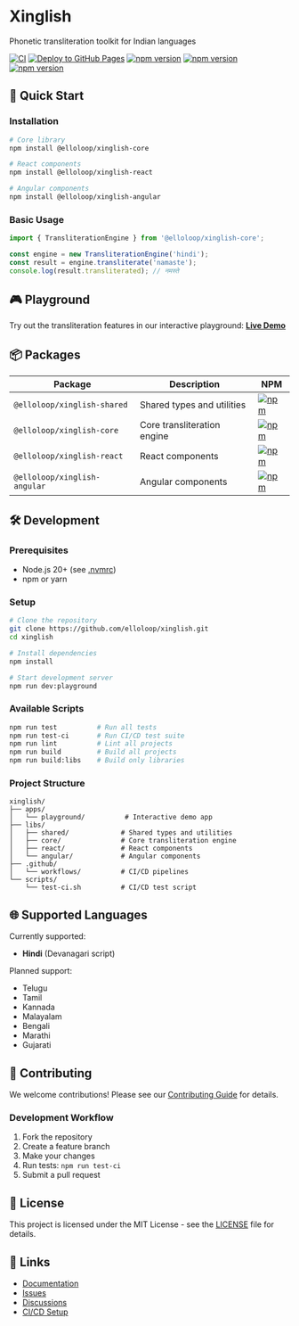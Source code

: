 # Xinglish

Phonetic transliteration toolkit for Indian languages

[![CI](https://github.com/elloloop/xinglish/workflows/CI/badge.svg)](https://github.com/elloloop/xinglish/actions/workflows/ci.yml)
[![Deploy to GitHub Pages](https://github.com/elloloop/xinglish/workflows/Deploy%20to%20GitHub%20Pages/badge.svg)](https://github.com/elloloop/xinglish/actions/workflows/deploy-pages.yml)
[![npm version](https://img.shields.io/npm/v/@elloloop/xinglish-core?label=core)](https://www.npmjs.com/package/@elloloop/xinglish-core)
[![npm version](https://img.shields.io/npm/v/@elloloop/xinglish-react?label=react)](https://www.npmjs.com/package/@elloloop/xinglish-react)
[![npm version](https://img.shields.io/npm/v/@elloloop/xinglish-angular?label=angular)](https://www.npmjs.com/package/@elloloop/xinglish-angular)

## 🚀 Quick Start

### Installation

```bash
# Core library
npm install @elloloop/xinglish-core

# React components
npm install @elloloop/xinglish-react

# Angular components
npm install @elloloop/xinglish-angular
```

### Basic Usage

```typescript
import { TransliterationEngine } from '@elloloop/xinglish-core';

const engine = new TransliterationEngine('hindi');
const result = engine.transliterate('namaste');
console.log(result.transliterated); // नमस्ते
```

## 🎮 Playground

Try out the transliteration features in our interactive playground:
**[Live Demo](https://elloloop.github.io/xinglish/)**

## 📦 Packages

| Package | Description | NPM |
|---------|-------------|-----|
| `@elloloop/xinglish-shared` | Shared types and utilities | [![npm](https://img.shields.io/npm/v/@elloloop/xinglish-shared)](https://www.npmjs.com/package/@elloloop/xinglish-shared) |
| `@elloloop/xinglish-core` | Core transliteration engine | [![npm](https://img.shields.io/npm/v/@elloloop/xinglish-core)](https://www.npmjs.com/package/@elloloop/xinglish-core) |
| `@elloloop/xinglish-react` | React components | [![npm](https://img.shields.io/npm/v/@elloloop/xinglish-react)](https://www.npmjs.com/package/@elloloop/xinglish-react) |
| `@elloloop/xinglish-angular` | Angular components | [![npm](https://img.shields.io/npm/v/@elloloop/xinglish-angular)](https://www.npmjs.com/package/@elloloop/xinglish-angular) |

## 🛠️ Development

### Prerequisites

- Node.js 20+ (see [.nvmrc](.nvmrc))
- npm or yarn

### Setup

```bash
# Clone the repository
git clone https://github.com/elloloop/xinglish.git
cd xinglish

# Install dependencies
npm install

# Start development server
npm run dev:playground
```

### Available Scripts

```bash
npm run test          # Run all tests
npm run test-ci       # Run CI/CD test suite
npm run lint          # Lint all projects
npm run build         # Build all projects
npm run build:libs    # Build only libraries
```

### Project Structure

```
xinglish/
├── apps/
│   └── playground/          # Interactive demo app
├── libs/
│   ├── shared/             # Shared types and utilities
│   ├── core/               # Core transliteration engine
│   ├── react/              # React components
│   └── angular/            # Angular components
├── .github/
│   └── workflows/          # CI/CD pipelines
└── scripts/
    └── test-ci.sh          # CI/CD test script
```

## 🌐 Supported Languages

Currently supported:
- **Hindi** (Devanagari script)

Planned support:
- Telugu
- Tamil
- Kannada
- Malayalam
- Bengali
- Marathi
- Gujarati

## 🤝 Contributing

We welcome contributions! Please see our [Contributing Guide](CONTRIBUTING.md) for details.

### Development Workflow

1. Fork the repository
2. Create a feature branch
3. Make your changes
4. Run tests: `npm run test-ci`
5. Submit a pull request

## 📄 License

This project is licensed under the MIT License - see the [LICENSE](LICENSE) file for details.

## 🔗 Links

- [Documentation](https://elloloop.github.io/xinglish/)
- [Issues](https://github.com/elloloop/xinglish/issues)
- [Discussions](https://github.com/elloloop/xinglish/discussions)
- [CI/CD Setup](CI_CD_SETUP.md)
